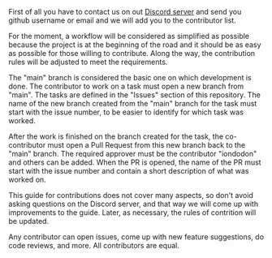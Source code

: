 First of all you have to contact us on out [Discord server](https://discord.gg/k4FFFPK3ZR) and send you github username or email and we will add you
to the contributor list.

For the moment, a workflow will be considered as simplified as possible because the project is at the beginning 
of the road and it should be as easy as possible for those willing to contribute. Along the way, the contribution
rules will be adjusted to meet the requirements.


The "main" branch is considered the basic one on which development is done. The contributor to work on a task must 
open a new branch from "main". The tasks are defined in the "Issues" section of this repository. The name of the new 
branch created from the "main" branch for the task must start with the issue number, to be easier to identify for which task was worked.


After the work is finished on the branch created for the task, the co-contributor must open a Pull Request from this
new branch back to the "main" branch. The required approver must be the contributor "iondodon" and others can be added. 
When the PR is opened, the name of the PR must start with the issue number and contain a short description of what was worked on.


This guide for contributions does not cover many aspects, so don't avoid asking questions on the Discord server, 
and that way we will come up with improvements to the guide. Later, as necessary, the rules of contrition will be updated.


Any contributor can open issues, come up with new feature suggestions, do code reviews, and more. All contributors are equal.
